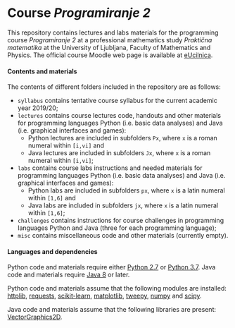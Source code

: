 # Course _Programiranje 2_

This repository contains lectures and labs materials for the programming course _Programiranje 2_ at a professional mathematics study _Praktična matematika_ at the University of Ljubljana, Faculty of Mathematics and Physics. The official course Moodle web page is available at [eUcilnica](https://ucilnica.fmf.uni-lj.si/course/view.php?id=130).

#### Contents and materials

The contents of different folders included in the repository are as follows:

+ `syllabus` contains tentative course syllabus for the current academic year 2019/20;
+ `lectures` contains course lectures code, handouts and other materials for programming languages Python (i.e. basic data analyses) and Java (i.e. graphical interfaces and games):
	+ Python lectures are included in subfolders `Px`, where `x` is a roman numeral within `[i,vi]` and
	+ Java lectures are included in subfolders `Jx`, where `x` is a roman numeral within `[i,vi]`;
+ `labs` contains course labs instructions and needed materials for programming languages Python (i.e. basic data analyses) and Java (i.e. graphical interfaces and games):
	+ Python labs are included in subfolders `px`, where `x` is a latin numeral within `[1,6]` and
	+ Java labs are included in subfolders `jx`, where `x` is a latin numeral within `[1,6]`;
+ `challenges` contains instructions for course challenges in programming languages Python and Java (three for each programming language);
+ `misc` contains miscellaneous code and other materials (currently empty).

#### Languages and dependencies

Python code and materials require either [Python 2.7](https://www.python.org/download/releases/2.7/) or [Python 3.7](https://www.python.org/downloads/release/python-370/). Java code and materials require [Java 8](https://www.oracle.com/technetwork/java/javase/overview/java8-2100321.html) or later.

Python code and materials assume that the following modules are installed: [httplib](https://docs.python.org/3/library/http.client.html), [requests](http://docs.python-requests.org/en/master/), [scikit-learn](https://scikit-learn.org/stable/), [matplotlib](https://matplotlib.org), [tweepy](http://www.tweepy.org), [numpy](http://www.numpy.org) and [scipy](https://www.scipy.org).

Java code and materials assume that the following libraries are present: [VectorGraphics2D](http://trac.erichseifert.de/vectorgraphics2d/).